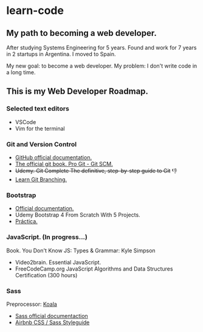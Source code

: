 # learn-code

## My path to becoming a web developer.

After studying Systems Engineering for 5 years. Found and work for 7 years in 2 startups in Argentina. I moved to Spain.

My new goal: to become a web developer.
My problem: I don't write code in a long time.

## This is my Web Developer Roadmap.

### Selected text editors

- VSCode
- Vim for the terminal

### Git and Version Control

- [GitHub official documentation.](https://help.github.com/)
- [The official git book. Pro Git - Git SCM.](https://git-scm.com/)
- ~~Udemy. Git Complete The definitive, step-by-step guide to Git~~ :thumbsdown:
- [Learn Git Branching.](https://learngitbranching.js.org/)

### Bootstrap

- [Official documentation.](https://getbootstrap.com/)
- Udemy Bootstrap 4 From Scratch With 5 Projects.
- [Práctica.](https://github.com/JPDevM/learn-code/tree/master/4_Micro_Proyect_-_Landing_Page_-_Exxo)

### JavaScript. (In progress...)

Book. You Don't Know JS: Types & Grammar: Kyle Simpson

- Video2brain. Essential JavaScript.
- FreeCodeCamp.org JavaScript Algorithms and Data Structures Certification (300 hours)

### Sass

Preprocessor: [Koala](http://koala-app.com)

- [Sass official documentaction](https://sass-lang.com)
- [Airbnb CSS / Sass Styleguide](https://github.com/airbnb/css)

